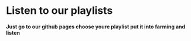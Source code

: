 # Listen to our playlists 
**Just go to our github pages choose youre playlist put it into farming and listen**
